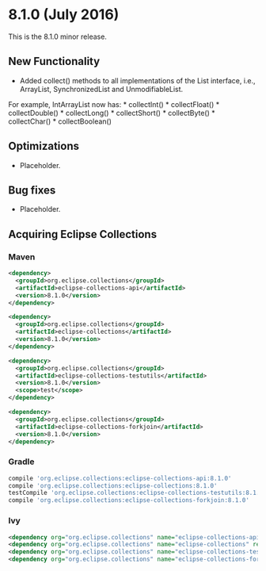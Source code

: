 8.1.0 (July 2016)
====================

This is the 8.1.0 minor release.   

New Functionality
-----------------

* Added collect<primitive>() methods to all implementations of the <primitive>List interface, i.e., <primitive>ArrayList, Synchronized<primitive>List and Unmodifiable<primitive>List.

For example, IntArrayList now has:
    * collectInt()
    * collectFloat()
    * collectDouble()
    * collectLong()
    * collectShort()
    * collectByte()
    * collectChar()
    * collectBoolean()

Optimizations
-------------

* Placeholder.

Bug fixes
---------

* Placeholder.

Acquiring Eclipse Collections
-----------------------------

### Maven

```xml
<dependency>
  <groupId>org.eclipse.collections</groupId>
  <artifactId>eclipse-collections-api</artifactId>
  <version>8.1.0</version>
</dependency>

<dependency>
  <groupId>org.eclipse.collections</groupId>
  <artifactId>eclipse-collections</artifactId>
  <version>8.1.0</version>
</dependency>

<dependency>
  <groupId>org.eclipse.collections</groupId>
  <artifactId>eclipse-collections-testutils</artifactId>
  <version>8.1.0</version>
  <scope>test</scope>
</dependency>

<dependency>
  <groupId>org.eclipse.collections</groupId>
  <artifactId>eclipse-collections-forkjoin</artifactId>
  <version>8.1.0</version>
</dependency>
```

### Gradle

```groovy
compile 'org.eclipse.collections:eclipse-collections-api:8.1.0'
compile 'org.eclipse.collections:eclipse-collections:8.1.0'
testCompile 'org.eclipse.collections:eclipse-collections-testutils:8.1.0'
compile 'org.eclipse.collections:eclipse-collections-forkjoin:8.1.0'
```

### Ivy

```xml
<dependency org="org.eclipse.collections" name="eclipse-collections-api" rev="8.1.0" />
<dependency org="org.eclipse.collections" name="eclipse-collections" rev="8.1.0" />
<dependency org="org.eclipse.collections" name="eclipse-collections-testutils" rev="8.1.0" />
<dependency org="org.eclipse.collections" name="eclipse-collections-forkjoin" rev="8.1.0"/>
```


